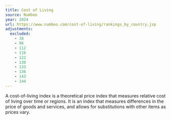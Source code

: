 ```yaml
---
title: Cost of Living
source: Numbeo
year: 2024
url: https://www.numbeo.com/cost-of-living/rankings_by_country.jsp
adjustments:
  excluded:
    - 38
    - 96
    - 112
    - 116
    - 122
    - 130
    - 133
    - 136
    - 143
    - 144
---
```


A cost-of-living index is a theoretical price index that measures relative cost of living over time or regions. It is an index that measures differences in the price of goods and services, and allows for substitutions with other items as prices vary.
